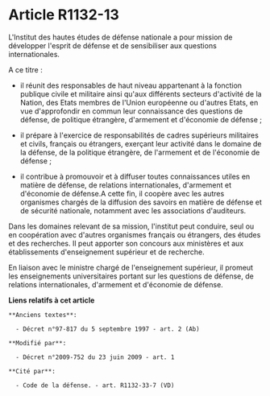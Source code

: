 # Article R1132-13

L'Institut des hautes études de défense nationale a pour mission de développer l'esprit de défense et de sensibiliser aux
questions internationales. 

A ce titre : 

- il réunit des responsables de haut niveau appartenant à la fonction publique civile et militaire ainsi qu'aux différents
secteurs d'activité de la Nation, des Etats membres de l'Union européenne ou d'autres Etats, en vue d'approfondir en commun
leur connaissance des questions de défense, de politique étrangère, d'armement et d'économie de défense ; 

- il prépare à l'exercice de responsabilités de cadres supérieurs militaires et civils, français ou étrangers, exerçant leur
activité dans le domaine de la défense, de la politique étrangère, de l'armement et de l'économie de défense ; 

- il contribue à promouvoir et à diffuser toutes connaissances utiles en matière de défense, de relations internationales,
d'armement et d'économie de défense.A cette fin, il coopère avec les autres organismes chargés de la diffusion des savoirs en
matière de défense et de sécurité nationale, notamment avec les associations d'auditeurs. 

Dans les domaines relevant de sa mission, l'institut peut conduire, seul ou en coopération avec d'autres organismes français
ou étrangers, des études et des recherches. Il peut apporter son concours aux ministères et aux établissements d'enseignement
supérieur et de recherche. 

En liaison avec le ministre chargé de l'enseignement supérieur, il promeut les enseignements universitaires portant sur les
questions de défense, de relations internationales, d'armement et d'économie de défense.

**Liens relatifs à cet article**

	**Anciens textes**:

	  - Décret n°97-817 du 5 septembre 1997 - art. 2 (Ab)

	**Modifié par**:

	  - Décret n°2009-752 du 23 juin 2009 - art. 1

	**Cité par**:

	  - Code de la défense. - art. R1132-33-7 (VD)
